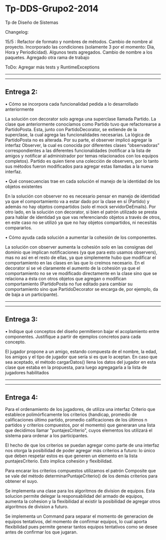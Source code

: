 Tp-DDS-Grupo2-2014
==================

Tp de Diseño de Sistemas


Changelog:

15/5 : Refactor de formato y nombres de métodos. Cambio de nombre al proyecto. Incorporado las condiciones (solamente 3 por el momento: Dia, Hora y Periodicidad). Algunos tests agregados. Cambio de nombre a los paquetes. Agregado otra rama de trabajo


ToDo: Agregar más tests y RuntimeExceptions


--------------------------------------------------------------------------------------
--------------------------------------------------------------------------------------


<h2>Entrega 2:</h2>

•	Cómo se incorpora cada funcionalidad pedida a lo desarrollado anteriormente

La solución con decorator solo agrega una superclase llamada Partido. La clase que anteriormente conocíamos como Partido tuvo que refactorearse a PartidoPosta. Esta, junto con PartidoDecorator,  se extiende de la superclase, la cual agrega las funcionalidades necesarias. La lógica de PartidoPosta no es alterada.
Por su parte, el observer implicó agregar la interfaz Observer, la cual es conocida por diferentes clases “observadoras” correspondientes a las diferentes funcionalidades (notificar a la lista de amigos y notificar al administrador por temas relacionados con los equipos completos). Partido es quien tiene una colección de observers, por lo tanto sus métodos fueron modificados para agregar estas llamadas a la nueva interfaz.

•	Qué consecuencias trae en cada solución el manejo de la identidad de los objetos existentes  

En la solución con observer no es necesario pensar en manejo de identidad ya que el comportamiento va a estar dado por la clase en sí (Partido) y además no hay objetos compartidos (solo el mock servidorDeEmails). Por otro lado, en la solución con decorator, si bien el patrón utilizado se presta para hablar de identidad ya que vas referenciando objetos a través de otros, en este caso no se utilizó ya que no hay objetos compartidos, ni necesitás compararlos.


•	Cómo ayuda cada solución a aumentar la cohesión de los componentes.

La solución con observer aumenta la cohesión solo en las consignas del dominio que implican notificaciones (ya que para esto usamos observers), mas no así en el resto de ellas, ya que simplemente hubo que modificar el comportamiento en las clases en las que lo creímos necesario.
En el decorator sí se vé claramente el aumento de la cohesión ya que el comportamiento no se ve modificado directamente en la clase sino que se relaciona a ésta con otros objetos que agregan o modifican comportamiento (PartidoPosta no fue editado para cambiar su comportamiento sino que PartidoDecorator se encarga de, por ejemplo, da de baja a un participante).


--------------------------------------------------------------------------------------
--------------------------------------------------------------------------------------


<h2>Entrega 3:</h2>

• Indique qué conceptos del diseño permitieron bajar el acoplamiento entre componentes. Justifique a partir de ejemplos concretos para cada concepto.

El jugador propone a un amigo, estando compuesta de el nombre, la edad, los amigos y el tipo de jugador que sería si es que lo aceptan. En caso que sea aceptado, el método cargarDatos() llena los datos del jugador en esta clase que estaba en la propuesta, para luego agregagarla a la lista de jugadores habilitados

--------------------------------------------------------------------------------------
--------------------------------------------------------------------------------------


<h2>Entrega 4:</h2>

Para el ordenamiento de los jugadores, de utiliza una interfaz Criterio que establece polimórficamente los criterios (handicap, promedio de calificaciones último partido, promedio calificaciones de los últimos n partidos y criterios compuestos, por el momento) que generaran una lista que decidimos llamar "puntajesCriterio", cuyos elementos los utilizará el sistema para ordenar a los participantes.

El hecho de que los criterios se puedan agregar como parte de una interfaz nos otorga la posibilidad de poder agregar más criterios a futuro: lo único que deben respetar estos es que generen un elemento en la lista puntajesCriterio. Esto implica cohesión y flexibilidad.

Para encarar los criterios compuestos utilizamos el patrón Composite que se vale del método determinarPuntajeCriterio() de los demás criterios para obtener el suyo.

Se implementa una clase para los algoritmos de division de equipos. Esta solucion permite delegar la responsabilidad del armado de equipos, aumenta la cohesion y la flexibilidad al existir la posibilidad de agregar otros algoritmos de division a futuro.

Se implementa un Command para separar el momento de generacion de equipos tentativos, del momento de confirmar equipos, lo cual aporta flexibilidad pues permite generar tantos equipos tentativos como se desee antes de confirmar los que jugaran.

